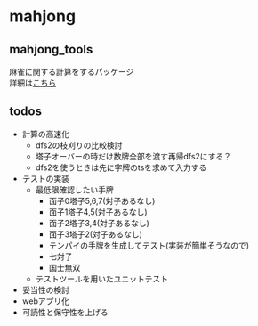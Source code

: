 # mahjong
## mahjong_tools
麻雀に関する計算をするパッケージ  
詳細は[こちら](mahjong_tools/README.md)

## todos
- 計算の高速化
  - dfs2の枝刈りの比較検討
  - 塔子オーバーの時だけ数牌全部を渡す再帰dfs2にする？
  - dfs2を使うときは先に字牌のtsを求めて入力する
- テストの実装
  - 最低限確認したい手牌
    - 面子0塔子5,6,7(対子あるなし)
    - 面子1塔子4,5(対子あるなし)
    - 面子2塔子3,4(対子あるなし)
    - 面子3塔子2(対子あるなし)
    - テンパイの手牌を生成してテスト(実装が簡単そうなので)
    - 七対子
    - 国士無双
  - テストツールを用いたユニットテスト
- 妥当性の検討
- webアプリ化
- 可読性と保守性を上げる
